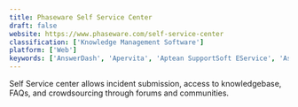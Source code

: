 ```yaml
---
title: Phaseware Self Service Center
draft: false 
website: https://www.phaseware.com/self-service-center
classification: ['Knowledge Management Software']
platform: ['Web']
keywords: ['AnswerDash', 'Apervita', 'Aptean SupportSoft EService', 'Aspect Self Service', 'Cultura Inteletrade Customer Self-Service Portal', 'Eptica', 'Gluru AI', 'HelpCenter.io', 'HelpDocs', 'HelpSite', 'LobbyAttendant', 'Magentrix', 'Q Customer Intelligence', 'Relay Network', 'Support Hero', 'iService', 'nanoRep', 'phpMyFAQ']
---
```

Self Service center allows incident submission, access to knowledgebase, FAQs, and crowdsourcing through forums and communities.